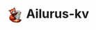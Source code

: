 # <a><img src="docs/images/ailurus-kv-logo.png" height="40" valign="top" /></a> Ailurus-kv
[comment]: <> (Thanks `Bing Image Creator` for creating this adorable logo, the prompt is "adorable cartoon red panda holding a database in its paws, draw in Sketch")

